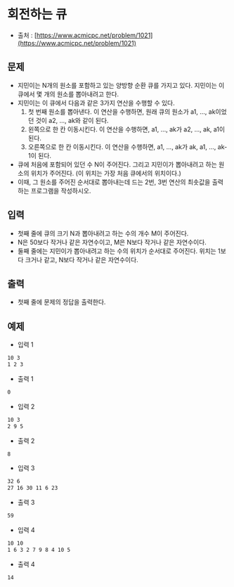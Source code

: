 # 회전하는 큐

- 출처 : [https://www.acmicpc.net/problem/1021](https://www.acmicpc.net/problem/1021)

## 문제

- 지민이는 N개의 원소를 포함하고 있는 양방향 순환 큐를 가지고 있다. 지민이는 이 큐에서 몇 개의 원소를 뽑아내려고 한다.
- 지민이는 이 큐에서 다음과 같은 3가지 연산을 수행할 수 있다.
  1. 첫 번째 원소를 뽑아낸다. 이 연산을 수행하면, 원래 큐의 원소가 a1, ..., ak이었던 것이 a2, ..., ak와 같이 된다.
  2. 왼쪽으로 한 칸 이동시킨다. 이 연산을 수행하면, a1, ..., ak가 a2, ..., ak, a1이 된다.
  3. 오른쪽으로 한 칸 이동시킨다. 이 연산을 수행하면, a1, ..., ak가 ak, a1, ..., ak-1이 된다.
- 큐에 처음에 포함되어 있던 수 N이 주어진다. 그리고 지민이가 뽑아내려고 하는 원소의 위치가 주어진다. (이 위치는 가장 처음 큐에서의 위치이다.)
- 이때, 그 원소를 주어진 순서대로 뽑아내는데 드는 2번, 3번 연산의 최솟값을 출력하는 프로그램을 작성하시오.

## 입력

- 첫째 줄에 큐의 크기 N과 뽑아내려고 하는 수의 개수 M이 주어진다.
- N은 50보다 작거나 같은 자연수이고, M은 N보다 작거나 같은 자연수이다.
- 둘째 줄에는 지민이가 뽑아내려고 하는 수의 위치가 순서대로 주어진다. 위치는 1보다 크거나 같고, N보다 작거나 같은 자연수이다.

## 출력

- 첫째 줄에 문제의 정답을 출력한다.

## 예제

- 입력 1

```cmd
10 3
1 2 3
```

- 출력 1

```cmd
0
```

- 입력 2

```cmd
10 3
2 9 5
```

- 출력 2

```cmd
8
```

- 입력 3

```cmd
32 6
27 16 30 11 6 23
```

- 출력 3

```cmd
59
```

- 입력 4

```cmd
10 10
1 6 3 2 7 9 8 4 10 5
```

- 출력 4

```cmd
14
```

